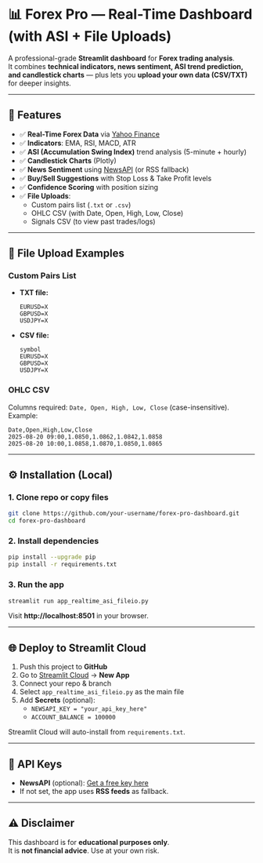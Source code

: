 # 📊 Forex Pro — Real-Time Dashboard (with ASI + File Uploads)

A professional-grade **Streamlit dashboard** for **Forex trading analysis**.  
It combines **technical indicators, news sentiment, ASI trend prediction, and candlestick charts** — plus lets you **upload your own data (CSV/TXT)** for deeper insights.

---

## 🚀 Features
- ✅ **Real-Time Forex Data** via [Yahoo Finance](https://pypi.org/project/yfinance/)  
- ✅ **Indicators**: EMA, RSI, MACD, ATR  
- ✅ **ASI (Accumulation Swing Index)** trend analysis (5-minute + hourly)  
- ✅ **Candlestick Charts** (Plotly)  
- ✅ **News Sentiment** using [NewsAPI](https://newsapi.org/) (or RSS fallback)  
- ✅ **Buy/Sell Suggestions** with Stop Loss & Take Profit levels  
- ✅ **Confidence Scoring** with position sizing  
- ✅ **File Uploads**:  
  - Custom pairs list (`.txt` or `.csv`)  
  - OHLC CSV (with Date, Open, High, Low, Close)  
  - Signals CSV (to view past trades/logs)  

---

## 📂 File Upload Examples

### Custom Pairs List
- **TXT file:**  
  ```
  EURUSD=X
  GBPUSD=X
  USDJPY=X
  ```

- **CSV file:**  
  ```csv
  symbol
  EURUSD=X
  GBPUSD=X
  USDJPY=X
  ```

### OHLC CSV
Columns required: `Date, Open, High, Low, Close` (case-insensitive). Example:
```csv
Date,Open,High,Low,Close
2025-08-20 09:00,1.0850,1.0862,1.0842,1.0858
2025-08-20 10:00,1.0858,1.0870,1.0850,1.0865
```

---

## ⚙️ Installation (Local)

### 1. Clone repo or copy files
```bash
git clone https://github.com/your-username/forex-pro-dashboard.git
cd forex-pro-dashboard
```

### 2. Install dependencies
```bash
pip install --upgrade pip
pip install -r requirements.txt
```

### 3. Run the app
```bash
streamlit run app_realtime_asi_fileio.py
```

Visit **http://localhost:8501** in your browser.

---

## 🌐 Deploy to Streamlit Cloud

1. Push this project to **GitHub**  
2. Go to [Streamlit Cloud](https://share.streamlit.io/) → **New App**  
3. Connect your repo & branch  
4. Select `app_realtime_asi_fileio.py` as the main file  
5. Add **Secrets** (optional):  
   - `NEWSAPI_KEY = "your_api_key_here"`  
   - `ACCOUNT_BALANCE = 100000`  

Streamlit Cloud will auto-install from `requirements.txt`.

---

## 🔑 API Keys
- **NewsAPI** (optional): [Get a free key here](https://newsapi.org/register)  
- If not set, the app uses **RSS feeds** as fallback.

---

## ⚠️ Disclaimer
This dashboard is for **educational purposes only**.  
It is **not financial advice**. Use at your own risk.
